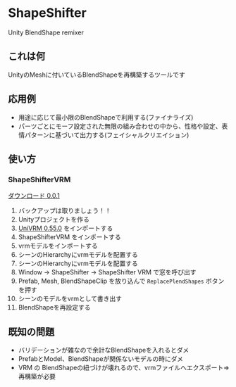 # ShapeShifter
Unity BlendShape remixer

## これは何

UnityのMeshに付いているBlendShapeを再構築するツールです

## 応用例

+ 用途に応じて最小限のBlendShapeで利用する(ファイナライズ)
+ パーツごとにモーフ設定された無限の組み合わせの中から、性格や設定、表情パターンに基づいて出力する(フェイシャルクリエイション)

## 使い方

### ShapeShifterVRM

[ダウンロード 0.0.1](https://github.com/m2wasabi/ShapeShifter/releases/download/0.0.1/ShapeShifterVRM_0.0.1.unitypackage)

1. バックアップは取りましょう！！
1. Unityプロジェクトを作る
1. [UniVRM 0.55.0](https://github.com/vrm-c/UniVRM/releases) をインポートする
1. ShapeShifterVRM をインポートする
1. vrmモデルをインポートする
1. シーンのHierarchyにvrmモデルを配置する
1. シーンのHierarchyにvrmモデルを配置する
1. Window -> ShapeShifter -> ShapeShifter VRM で窓を呼び出す
1. Prefab, Mesh, BlendShapeClip を放り込んで `ReplacePlendShapes` ボタンを押す
1. シーンのモデルをvrmとして書き出す
1. BlendShapeを再設定する

## 既知の問題

+ バリデーションが雑なので余計なBlendShapeを入れるとダメ
+ PrefabとModel、BlendShapeが関係ないモデルの時にダメ
+ VRM の BlendShapeの紐づけが壊れるので、vrmファイルへエクスポート⇒再構築が必要
